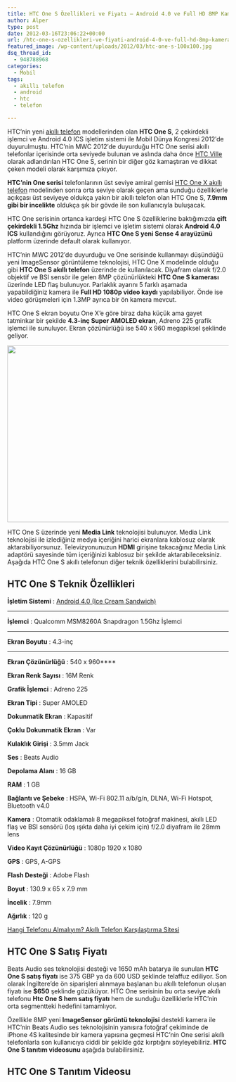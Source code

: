 ```yaml
---
title: HTC One S Özellikleri ve Fiyatı – Android 4.0 ve Full HD 8MP Kamera
author: Alper
type: post
date: 2012-03-16T23:06:22+00:00
url: /htc-one-s-ozellikleri-ve-fiyati-android-4-0-ve-full-hd-8mp-kamera/
featured_image: /wp-content/uploads/2012/03/htc-one-s-100x100.jpg
dsq_thread_id:
  - 948788968
categories:
  - Mobil
tags:
  - akıllı telefon
  - android
  - htc
  - telefon

---
```

HTC’nin yeni <a title="akıllı telefon" href="https://www.murekkep.org/etiket/akilli-telefon" target="_blank">akıllı telefon</a> modellerinden olan **HTC One S**, 2 çekirdekli işlemci ve Android 4.0 ICS işletim sistemi ile Mobil Dünya Kongresi 2012′de duyurulmuştu. HTC’nin MWC 2012′de duyurduğu HTC One serisi akıllı telefonlar içerisinde orta seviyede bulunan ve aslında daha önce [HTC Ville][1] olarak adlandırılan HTC One S, serinin bir diğer göz kamaştıran ve dikkat çeken modeli olarak karşımıza çıkıyor.

**HTC&#8217;nin One serisi** telefonlarının üst seviye amiral gemisi [HTC One X akıllı telefon][2] modelinden sonra orta seviye olarak geçen ama sunduğu özelliklerle açıkçası üst seviyeye oldukça yakın bir akıllı telefon olan HTC One S, **7.9mm gibi bir incelikte** oldukça şık bir gövde ile son kullanıcıyla buluşacak.

HTC One serisinin ortanca kardeşi HTC One S özelliklerine baktığımızda **çift çekirdekli 1.5Ghz** hızında bir işlemci ve işletim sistemi olarak **Android 4.0 ICS** kullandığını görüyoruz. Ayrıca **HTC One S yeni Sense 4 arayüzünü** platform üzerinde default olarak kullanıyor.

HTC’nin MWC 2012′de duyurduğu ve One serisinde kullanmayı düşündüğü yeni ImageSensor görüntüleme teknolojisi, HTC One X modelinde olduğu gibi **HTC One S akıllı telefon** üzerinde de kullanılacak. Diyafram olarak f/2.0 objektif ve BSI sensör ile gelen 8MP çözünürlükteki **HTC One S kamerası** üzerinde LED flaş bulunuyor. Parlaklık ayarını 5 farklı aşamada yapabildiğiniz kamera ile **Full HD 1080p video kaydı** yapılabiliyor. Önde ise video görüşmeleri için 1.3MP ayrıca bir ön kamera mevcut.

HTC One S ekran boyutu One X&#8217;e göre biraz daha küçük ama gayet tatminkar bir şekilde **4.3-inç Super AMOLED ekran**, Adreno 225 grafik işlemci ile sunuluyor. Ekran çözünürlüğü ise 540 x 960 megapiksel şeklinde geliyor.

<img class="aligncenter size-full wp-image-8303" title="htc-one-s" src="https://www.murekkep.org/wp-content/uploads/2012/03/htc-one-s.jpg" alt="" width="550" height="402" srcset="https://www.murekkep.org/wp-content/uploads/2012/03/htc-one-s.jpg 550w, https://www.murekkep.org/wp-content/uploads/2012/03/htc-one-s-400x292.jpg 400w, https://www.murekkep.org/wp-content/uploads/2012/03/htc-one-s-50x36.jpg 50w, https://www.murekkep.org/wp-content/uploads/2012/03/htc-one-s-171x125.jpg 171w" sizes="(max-width: 550px) 100vw, 550px" /> 

HTC One S üzerinde yeni **Media Link** teknolojisi bulunuyor. Media Link teknolojisi ile izlediğiniz medya içeriğini harici ekranlara kablosuz olarak aktarabiliyorsunuz. Televizyonunuzun **HDMI** girişine takacağınız Media Link adaptörü sayesinde tüm içeriğinizi kablosuz bir şekilde aktarabileceksiniz. Aşağıda HTC One S akıllı telefonun diğer teknik özelliklerini bulabilirsiniz.

## HTC One S Teknik Özellikleri

**İşletim Sistemi** : <a title="Android 4.0 ICS" href="https://www.murekkep.org/samsung-galaxy-nexus-ozellikleri-ve-android-4-0-ics-6909" target="_blank">Android 4.0 (Ice Cream Sandwich)</a>  
****

**İşlemci** : Qualcomm MSM8260A Snapdragon 1.5Ghz İşlemci  
****

**Ekran Boyutu** : 4.3-inç  
****

**Ekran Çözünürlüğü** : 540 x 960****

**Ekran Renk Sayısı** : 16M Renk

**Grafik İşlemci** : Adreno 225

**Ekran Tipi** : Super AMOLED

**Dokunmatik Ekran** : Kapasitif

**Çoklu Dokunmatik Ekran** : Var

**Kulaklık Girişi** : 3.5mm Jack

**Ses** : Beats Audio

 **Depolama Alanı** : 16 GB

**RAM** : 1 GB

**Bağlantı ve Şebeke** : HSPA, Wi-Fi 802.11 a/b/g/n, DLNA, Wi-Fi Hotspot, Bluetooth v4.0

**Kamera** : Otomatik odaklamalı 8 megapiksel fotoğraf makinesi, akıllı LED flaş ve BSI sensörü (loş ışıkta daha iyi çekim için) f/2.0 diyafram ile 28mm lens

**Video Kayıt Çözünürlüğü** : 1080p 1920 x 1080

**GPS** : GPS, A-GPS

**Flash Desteği** : Adobe Flash

**Boyut** : 130.9 x 65 x 7.9 mm

**İncelik** : 7.9mm

**Ağırlık** : 120 g

<p class="mavinfo">
  <a title="Hangi Telefonu Almalıyım - Akıllı Telefon Karşılaştırma" href="https://www.murekkep.org/hangi-telefonu-almaliyim-akilli-telefon-karsilastirma-sitesi-7709" target="_blank">Hangi Telefonu Almalıyım? Akıllı Telefon Karşılaştırma Sitesi</a>
</p>

## HTC One S Satış Fiyatı

Beats Audio ses teknolojisi desteği ve 1650 mAh batarya ile sunulan **HTC One S satış fiyatı** ise 375 GBP ya da 600 USD şeklinde telaffuz ediliyor. Son olarak İngiltere&#8217;de ön siparişleri alınmaya başlanan bu akıllı telefonun oluşan fiyatı ise **$650** şeklinde gözüküyor. HTC One serisinin bu orta seviye akıllı telefonu **Htc One S hem satış fiyatı** hem de sunduğu özelliklerle HTC&#8217;nin orta segmentteki hedefini tamamlıyor.

Özellikle 8MP yeni **ImageSensor görüntü teknolojisi** destekli kamera ile HTC&#8217;nin Beats Audio ses teknolojisinin yanısıra fotoğraf çekiminde de iPhone 4S kalitesinde bir kamera yapısına geçmesi HTC&#8217;nin One serisi akıllı telefonlarla son kullanıcıya ciddi bir şekilde göz kırptığını söyleyebiliriz. **HTC One S tanıtım videosunu** aşağıda bulabilirsiniz.

## HTC One S Tanıtım Videosu

 [1]: https://www.murekkep.org/android-4-0-ics-yuklu-htc-akilli-telefon-htc-ville-7107 "HTC Ville"
 [2]: https://www.murekkep.org/htc-one-x-ozellikleri-ve-fiyati-4-cekirdekli-ve-android-4-0-akilli-telefon-8284 "Htc One X"